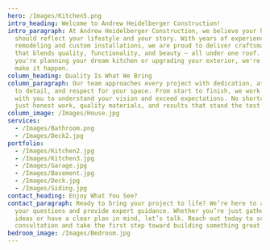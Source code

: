 ```yaml
---
hero: /Images/Kitchen5.png
intro_heading: Welcome to Andrew Heidelberger Construction!
intro_paragraph: At Andrew Heidelberger Construction, we believe your home
  should reflect your lifestyle and your story. With years of experience in
  remodeling and custom installations, we are proud to deliver craftsmanship
  that blends quality, functionality, and beauty — all under one roof. Whether
  you're planning your dream kitchen or upgrading your exterior, we're here to
  make it happen.
column_heading: Quality Is What We Bring
column_paragraph: Our team approaches every project with dedication, attention
  to detail, and respect for your space. From start to finish, we work closely
  with you to understand your vision and exceed expectations. No shortcuts —
  just honest work, quality materials, and results that stand the test of time.
column_image: /Images/House.jpg
services:
  - /Images/Bathroom.png
  - /Images/Deck2.jpg
portfolio:
  - /Images/Kitchen2.jpg
  - /Images/Kitchen3.jpg
  - /Images/Garage.jpg
  - /Images/Basement.jpg
  - /Images/Deck.jpg
  - /Images/Siding.jpg
contact_heading: Enjoy What You See?
contact_paragraph: Ready to bring your project to life? We’re here to answer
  your questions and provide expert guidance. Whether you’re just gathering
  ideas or have a clear plan in mind, let’s talk. Reach out today to schedule a
  consultation and take the first step toward building something great together.
bedroom_image: /Images/Bedroom.jpg
---
```

